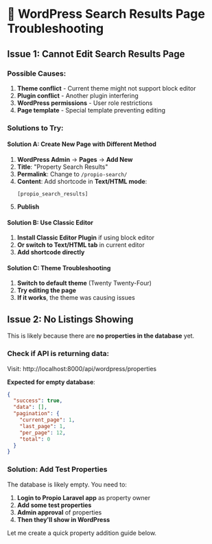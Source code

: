# 🔧 WordPress Search Results Page Troubleshooting

## Issue 1: Cannot Edit Search Results Page

### Possible Causes:
1. **Theme conflict** - Current theme might not support block editor
2. **Plugin conflict** - Another plugin interfering
3. **WordPress permissions** - User role restrictions
4. **Page template** - Special template preventing editing

### Solutions to Try:

#### Solution A: Create New Page with Different Method
1. **WordPress Admin** → **Pages** → **Add New**
2. **Title**: "Property Search Results" 
3. **Permalink**: Change to `/propio-search/`
4. **Content**: Add shortcode in **Text/HTML mode**:
   ```
   [propio_search_results]
   ```
5. **Publish**

#### Solution B: Use Classic Editor
1. **Install Classic Editor Plugin** if using block editor
2. **Or switch to Text/HTML tab** in current editor
3. **Add shortcode directly**

#### Solution C: Theme Troubleshooting
1. **Switch to default theme** (Twenty Twenty-Four)
2. **Try editing the page** 
3. **If it works**, the theme was causing issues

## Issue 2: No Listings Showing

This is likely because there are **no properties in the database** yet.

### Check if API is returning data:
Visit: http://localhost:8000/api/wordpress/properties

**Expected for empty database**:
```json
{
  "success": true,
  "data": [],
  "pagination": {
    "current_page": 1,
    "last_page": 1,
    "per_page": 12,
    "total": 0
  }
}
```

### Solution: Add Test Properties

The database is likely empty. You need to:
1. **Login to Propio Laravel app** as property owner
2. **Add some test properties**
3. **Admin approval** of properties
4. **Then they'll show in WordPress**

Let me create a quick property addition guide below.
